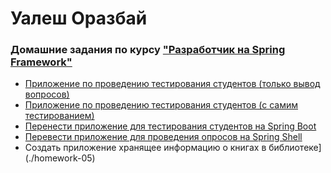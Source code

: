 # Уалеш Оразбай
### Домашние задания по курсу ["Разработчик на Spring Framework"](https://otus.ru/lessons/javaspring/)
* [Приложение по проведению тестирования студентов (только вывод вопросов)](./homework-01)
* [Приложение по проведению тестирования студентов (с самим тестированием)](./homework-02)
* [Перенести приложение для тестирования студентов на Spring Boot](./homework-03)
* [Перевести приложение для проведения опросов на Spring Shell](./homework-04)
* Создать приложение хранящее информацию о книгах в библиотеке](./homework-05)

